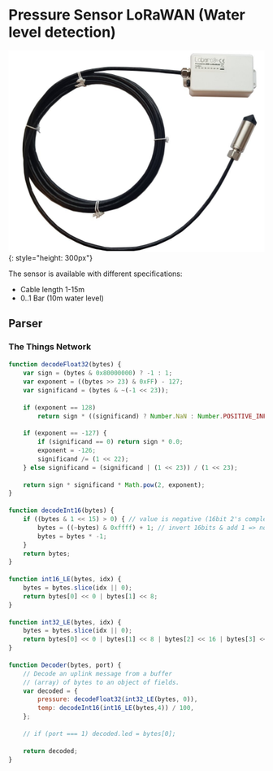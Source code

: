 # Pressure Sensor LoRaWAN (Water level detection)

![Product Image](files/Lobaro-Pegelsonde-LoRaWAN.jpg){: style="height: 300px"}

The sensor is available with different specifications:

* Cable length 1-15m
* 0..1 Bar (10m water level)

## Parser

### The Things Network

```javascript
function decodeFloat32(bytes) {
    var sign = (bytes & 0x80000000) ? -1 : 1;
    var exponent = ((bytes >> 23) & 0xFF) - 127;
    var significand = (bytes & ~(-1 << 23));

    if (exponent == 128)
        return sign * ((significand) ? Number.NaN : Number.POSITIVE_INFINITY);

    if (exponent == -127) {
        if (significand == 0) return sign * 0.0;
        exponent = -126;
        significand /= (1 << 22);
    } else significand = (significand | (1 << 23)) / (1 << 23);

    return sign * significand * Math.pow(2, exponent);
}

function decodeInt16(bytes) {
    if ((bytes & 1 << 15) > 0) { // value is negative (16bit 2's complement)
        bytes = ((~bytes) & 0xffff) + 1; // invert 16bits & add 1 => now positive value
        bytes = bytes * -1;
    }
    return bytes;
}

function int16_LE(bytes, idx) {
    bytes = bytes.slice(idx || 0);
    return bytes[0] << 0 | bytes[1] << 8;
}

function int32_LE(bytes, idx) {
    bytes = bytes.slice(idx || 0);
    return bytes[0] << 0 | bytes[1] << 8 | bytes[2] << 16 | bytes[3] << 24;
}

function Decoder(bytes, port) {
    // Decode an uplink message from a buffer
    // (array) of bytes to an object of fields.
    var decoded = {
        pressure: decodeFloat32(int32_LE(bytes, 0)),
        temp: decodeInt16(int16_LE(bytes,4)) / 100,
    };

    // if (port === 1) decoded.led = bytes[0];

    return decoded;
}
```
